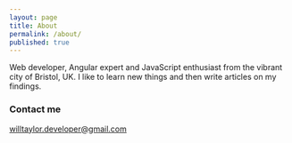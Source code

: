 ```yaml
---
layout: page
title: About
permalink: /about/
published: true
---
```


Web developer, Angular expert and JavaScript enthusiast from the vibrant city of Bristol, UK. I like to learn new things and then write articles on my findings.

### Contact me

[willtaylor.developer@gmail.com](mailto:email@domain.com)
